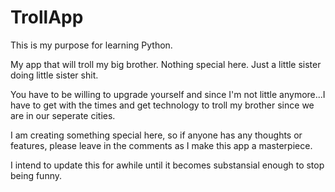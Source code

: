 # TrollApp
This is my purpose for learning Python.

My app that will troll my big brother. Nothing special here. Just a little sister doing little sister shit. 

You have to be willing to upgrade yourself and since I'm not little anymore...I have to get with the times and get technology to troll my brother since we are in our seperate cities.


I am creating something special here, so if anyone has any thoughts or features, please leave in the comments as I make this app a masterpiece.

I intend to update this for awhile until it becomes substansial enough to stop being funny.
